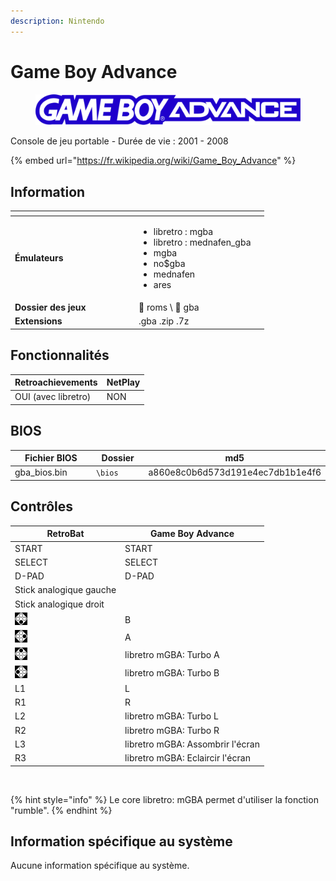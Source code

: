 ```yaml
---
description: Nintendo
---
```


# Game Boy Advance

<div align="left">

<figure><img src="https://raw.githubusercontent.com/fabricecaruso/es-theme-carbon/master/art/logos/gba.svg" alt=""><figcaption></figcaption></figure>

</div>

Console de jeu portable - Durée de vie : 2001 - 2008

{% embed url="https://fr.wikipedia.org/wiki/Game_Boy_Advance" %}

## Information

<table data-header-hidden><thead><tr><th width="184"></th><th></th><th data-hidden></th></tr></thead><tbody><tr><td><strong>Émulateurs</strong></td><td><ul><li>libretro : mgba</li><li>libretro : mednafen_gba</li><li>mgba</li><li>no$gba</li><li>mednafen</li><li>ares</li></ul></td><td></td></tr><tr><td><strong>Dossier des jeux</strong></td><td><span data-gb-custom-inline data-tag="emoji" data-code="1f4c1">📁</span> roms \ <span data-gb-custom-inline data-tag="emoji" data-code="1f4c2">📂</span> gba</td><td></td></tr><tr><td><strong>Extensions</strong></td><td>.gba .zip .7z</td><td></td></tr></tbody></table>

## Fonctionnalités

| Retroachievements   | NetPlay |
| ------------------- | ------- |
| OUI (avec libretro) | NON     |

## BIOS

<table><thead><tr><th width="187">Fichier BIOS</th><th width="108">Dossier</th><th>md5</th></tr></thead><tbody><tr><td>gba_bios.bin</td><td><code>\bios</code></td><td>a860e8c0b6d573d191e4ec7db1b1e4f6</td></tr></tbody></table>

## Contrôles

| RetroBat                                                                           | Game Boy Advance                 |
| ---------------------------------------------------------------------------------- | -------------------------------- |
| START                                                                              | START                            |
| SELECT                                                                             | SELECT                           |
| D-PAD                                                                              | D-PAD                            |
| Stick analogique gauche                                                            |                                  |
| Stick analogique droit                                                             |                                  |
| ![A](<../../../../.gitbook/assets/image (19).png>)                                 | B                                |
| ![B](<../../../../.gitbook/assets/image (6).png>)                                  | A                                |
| <img src="../../../../.gitbook/assets/image (34).png" alt="" data-size="original"> | libretro mGBA: Turbo A           |
| <img src="../../../../.gitbook/assets/image (32).png" alt="" data-size="line">     | libretro mGBA: Turbo B           |
| L1                                                                                 | L                                |
| R1                                                                                 | R                                |
| L2                                                                                 | libretro mGBA: Turbo L           |
| R2                                                                                 | libretro mGBA: Turbo R           |
| L3                                                                                 | libretro mGBA: Assombrir l'écran |
| R3                                                                                 | libretro mGBA: Eclaircir l'écran |

<div align="left">

<figure><img src="https://i.imgur.com/hYkmLg3.png" alt=""><figcaption></figcaption></figure>

</div>

{% hint style="info" %}
Le core libretro: mGBA permet d'utiliser la fonction "rumble".
{% endhint %}

## Information spécifique au système

Aucune information spécifique au système.
